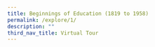 ```yaml
---
title: Beginnings of Education (1819 to 1958)
permalink: /explore/1/
description: ""
third_nav_title: Virtual Tour
---
```


